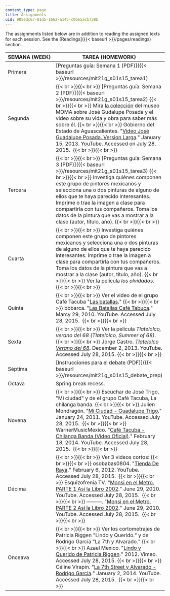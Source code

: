 ```yaml
---
content_type: page
title: Assignments
uid: 985edc67-81d5-1662-a145-c0b65acb738b
---
```


The assignments listed below are in addition to reading the assigned texts for each session. See the [Readings]({{< baseurl >}}/pages/readings) section.

| SEMANA (WEEK) | TAREA (HOMEWORK) |
| --- | --- |
| Primera | [Preguntas guía: Semana 1 (PDF)]({{< baseurl >}}/resources/mit21g_s01s15_tarea1) |
| Segunda |  {{< br >}}{{< br >}} [Preguntas guía: Semana 2 (PDF)]({{< baseurl >}}/resources/mit21g_s01s15_tarea2) {{< br >}}{{< br >}} Mira [la colección](http://www.moma.org/collection/artists/4707?locale=en) del museo MOMA sobre José Gudalupe Posada y el video sobre su vida y obra para saber más sobre él. {{< br >}}{{< br >}} Gobierno del Estado de Aguascalientes. "[Video José Guadalupe Posada. Version Larga](https://youtube.com/watch?v=sYdynppHjec)." January 15, 2013. YouTube. Accessed on July 28, 2015.  {{< br >}}{{< br >}}  |
| Tercera |  {{< br >}}{{< br >}} [Preguntas guía: Semana 3 (PDF)]({{< baseurl >}}/resources/mit21g_s01s15_tarea3) {{< br >}}{{< br >}} Investiga quiénes componen este grupo de pintores mexicanos y selecciona una o dos pinturas de alguno de ellos que te haya parecido interesantes. Imprime o trae la imagen a clase para compartirla con tus compañeros. Toma los datos de la pintura que vas a mostrar a la clase (autor, título, año). {{< br >}}{{< br >}}  |
| Cuarta |  {{< br >}}{{< br >}} Investiga quiénes componen este grupo de pintores mexicanos y selecciona una o dos pinturas de alguno de ellos que te haya parecido interesantes. Imprime o trae la imagen a clase para compartirla con tus compañeros. Toma los datos de la pintura que vas a mostrar a la clase (autor, título, año). {{< br >}}{{< br >}} Ver la película _los olvidados_. {{< br >}}{{< br >}}  |
| Quinta |  {{< br >}}{{< br >}} Ver el video de el grupo Café Tacuba "[Las batallas](https://www.youtube.com/watch?v=h-nWcL8ET9I)." {{< br >}}{{< br >}} bbbarca. "[Las Batallas Café Tabuca](https://youtube.com/watch?v=h-nWcL8ET9I)." Marcy 29, 2010. YouTube. Accessed July 28, 2015.  {{< br >}}{{< br >}}  |
| Sexta |  {{< br >}}{{< br >}} Ver la película _Tlatelolco, verano del 68 (Tlatelolco, Summer of 68)_. {{< br >}}{{< br >}} Jorge Castro. _[Tlatelolco Verano del 68](http://www.youtube.com/watch?v=FCRT5MBN_hE)_. December 2, 2013. YouTube. Accessed July 28, 2015. {{< br >}}{{< br >}}  |
| Séptima | [Instrucciones para el debate (PDF)]({{< baseurl >}}/resources/mit21g_s01s15_debate_prep) |
| Octava | Spring break recess. |
| Novena |  {{< br >}}{{< br >}} Escuchar de José Trigo, "Mi ciudad" y de el grupo Café Tacuba, La chilanga banda. {{< br >}}{{< br >}} Julien Mondragón. "[Mi Ciudad - Guadalupe Trigo](https://youtube.com/watch?v=ZNDaDi2x1PA&feature=youtu.be)." January 24, 2011. YouTube. Accessed July 28, 2015.  {{< br >}}{{< br >}} WarnerMusicMexico. "[Café Tacuba - Chilanga Banda (Video Oficial)](https://youtube.com/watch?v=bKjn26agAEs&feature=youtu.be)." February 18, 2014. YouTube. Accessed July 28, 2015.  {{< br >}}{{< br >}}  |
| Décima |  {{< br >}}{{< br >}} Ver 3 videos cortos: {{< br >}}{{< br >}} osobabas0804. "[Tienda De Raya](https://www.youtube.com/watch?v=Fz2tIwVoX0w&feature=youtu.be)." February 6, 2012. YouTube. Accessed July 28, 2015.  {{< br >}}{{< br >}} Esquizofrenia TV. "[Monsi en el Metro. PARTE 1 Así la Libro 2002](https://www.youtube.com/watch?v=Yf5oUdGxfO8&feature=youtu.be)." June 29, 2010. YouTube. Accessed July 28, 2015.  {{< br >}}{{< br >}} ———. "[Monsi en el Metro. PARTE 2 Así la Libro 2002](https://www.youtube.com/watch?v=8zCKSiOAPRs&feature=youtu.be)." June 29, 2010. YouTube. Accessed July 28, 2015.  {{< br >}}{{< br >}}  |
| Onceava |  {{< br >}}{{< br >}} Ver los cortometrajes de Patricia Riggen "Lindo y Querido." y de Rodrígo García "La 7th y Alvarado." {{< br >}}{{< br >}} Azael Mexico. "[Lindo y Querido de Patricia Riggen](http://vimeo.com/27229241)." 2012. Vimeo. Accessed July 28, 2015. {{< br >}}{{< br >}} Céline Virapin. "[La 7th Street y Alvarado - Rodrigo Garcia](https://www.youtube.com/watch?v=5CTMoygNOJQ&feature=youtu.be)." January 2, 2014. YouTube. Accessed July 28, 2015.  {{< br >}}{{< br >}}